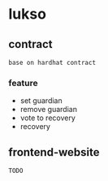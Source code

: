 # lukso

## contract

    base on hardhat contract

### feature

- set guardian
- remove guardian
- vote to recovery
- recovery

## frontend-website

    TODO
